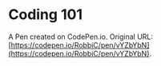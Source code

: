 # Coding 101

A Pen created on CodePen.io. Original URL: [https://codepen.io/RobbiC/pen/vYZbYbN](https://codepen.io/RobbiC/pen/vYZbYbN).


